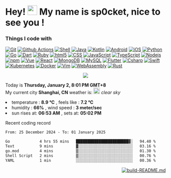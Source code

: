 <h1>Hey! <img src="https://emojis.slackmojis.com/emojis/images/1586280906/8541/computercat.gif" width="30" />
  My name is sp0cket, nice to see you !</h1>

<h3>Things I code with</h3>

<p>
  <a href="https://git-scm.com/"><img alt="Git" src="https://img.shields.io/badge/-Git-F54D27?logo=Git&logoColor=white&style="/></a>
  <a href="https://docs.github.com/free-pro-team@latest/actions"><img alt="Github Actions" src="https://img.shields.io/badge/-Github Actions-2088FF?logo=github-actions&logoColor=white&style="/></a>
  <a href="https://www.shellscript.sh/"><img alt="Shell" src="https://img.shields.io/badge/-Shell-FFD500?logo=Shell&logoColor=white&style="/></a>
  <a href="https://www.java.com/"><img alt="Java" src="https://img.shields.io/badge/-Java-007396?logo=Java&logoColor=white&style="/></a>
  <a href="https://kotlinlang.org/"><img alt="Kotlin" src="https://img.shields.io/badge/-Kotlin-27282C?logo=Kotlin&logoColor=white&style="/></a>
  <a href="https://developer.android.com/"><img alt="Android" src="https://img.shields.io/badge/-Android-3DDC84?logo=Android&logoColor=white&style="/></a>
  <a href="https://developer.apple.com/ios/"><img alt="iOS" src="https://img.shields.io/badge/-iOS-000000?logo=iOS&logoColor=white&style="/></a>
  <a href="https://www.python.org/"><img alt="Python" src="https://img.shields.io/badge/-Python-3776AB?logo=Python&logoColor=white&style="/></a>
  <a href="https://golang.org/"><img alt="Go" src="https://img.shields.io/badge/-Go-00ACD7?logo=go&logoColor=white&style="/></a>
  <a href="https://dart.dev/"><img alt="Dart" src="https://img.shields.io/badge/-Dart-0175C2?logo=Dart&logoColor=white&style="/></a>
  <a href="https://www.ruby-lang.org/"><img alt="Ruby" src="https://img.shields.io/badge/-Ruby-CC342D?logo=Ruby&logoColor=white&style="/></a>
  <a href="https://developer.mozilla.org/en-US/docs/Web/Guide/HTML/HTML5"><img alt="html5" src="https://img.shields.io/badge/-html5-E44D26?logo=html5&logoColor=white&style="/></a>
  <a href="https://developer.mozilla.org/docs/Archive/CSS3"><img alt="CSS" src="https://img.shields.io/badge/-CSS-1672B6?logo=CSS3&logoColor=white&style="/></a>
  <a href="https://developer.mozilla.org/docs/Web/JavaScript"><img alt="JavaScript" src="https://img.shields.io/badge/-JavaScript-F7DF1E?logo=JavaScript&logoColor=white&style="/></a>
  <a href="https://www.typescriptlang.org/"><img alt="TypeScript" src="https://img.shields.io/badge/-TypeScript-017ACC?logo=TypeScript&logoColor=white&style="/></a>
  <a href="https://nodejs.org/"><img alt="Nodejs" src="https://img.shields.io/badge/-Nodejs-43853D?logo=Node.js&logoColor=white&style="/></a>
  <a href="https://www.npmjs.com/"><img alt="npm" src="https://img.shields.io/badge/-npm-CB3837?logo=npm&logoColor=white&style="/></a>
  <a href="https://vuejs.org/"><img alt="Vue" src="https://img.shields.io/badge/-Vue-42B983?logo=Vue.js&logoColor=white&style="/></a>
  <a href="https://reactjs.org/"><img alt="React" src="https://img.shields.io/badge/-React-45b8d7?logo=React&logoColor=white&style="/></a>
  <a href="https://www.mongodb.com/"><img alt="MongoDB" src="https://img.shields.io/badge/-MongoDB-14AA52?logo=mongodb&logoColor=white&style="/></a>
  <a href="https://dev.mysql.com/"><img alt="MySQL" src="https://img.shields.io/badge/-MySQL-4579A1?logo=MySQL&logoColor=white&style="/></a>
  <a href="https://flutter.dev/"><img alt="Flutter" src="https://img.shields.io/badge/-Flutter-02569B?logo=Flutter&logoColor=white&style="/></a>
  <a href="https://docs.microsoft.com/dotnet/csharp/"><img alt="Csharp" src="https://img.shields.io/badge/-Csharp-239120?logo=C%20sharp&logoColor=white&style="/></a>
  <a href="https://www.swift.com/"><img alt="Swift" src="https://img.shields.io/badge/-Swift-DF5C43?logo=Swift&logoColor=white&style="/></a>
  <a href="https://kubernetes.io/"><img alt="Kubernetes" src="https://img.shields.io/badge/-Kubernetes-326CE5?logo=Kubernetes&logoColor=white&style="/></a>
  <a href="https://www.docker.com/"><img alt="Docker" src="https://img.shields.io/badge/-Docker-2496ED?logo=Docker&logoColor=white&style="/></a>
  <a href="https://www.vim.org/"><img alt="Vim" src="https://img.shields.io/badge/-Vim-019733?logo=Vim&logoColor=white&style="/></a>
  <a href="https://webassembly.org/"><img alt="WebAssembly" src="https://img.shields.io/badge/-WebAssembly-654FF0?logo=WebAssembly&logoColor=white&style="/></a>
  <a href="https://www.rust-lang.org/"><img alt="Rust" src="https://img.shields.io/badge/-Rust-000000?logo=Rust&logoColor=white&style="/></a>
  
</p>

<p align="center">
  <a href="https://github.com/sp0cket">
    <img src="https://github-readme-stats.vercel.app/api?username=sp0cket&show_icons=true&theme=dracula" />
  </a>
</p>

<p>
  Today is <b>Thursday, January 2, 8:01 PM GMT+8</b> <br />
  My current city <b>Shanghai, CN</b> weather is: <img src="http:&#x2F;&#x2F;openweathermap.org&#x2F;img&#x2F;wn&#x2F;01n@2x.png" width="20" /> <i>clear sky</i>
  <li>temperature : <b>8.9 °C</b> , feels like  : <b>7.2 °C</b></br></li>
  <li>humidity    : <b>66%</b> , wind speed  : <b>3 meter&#x2F;sec</b></br></li>
  <li>sun rises at: <b>06:53 AM</b> , sets at: <b>05:02 PM</b></li>
</p>

<p>Recent coding record</p>

<!--START_SECTION:waka-->

```txt
From: 25 December 2024 - To: 01 January 2025

Go             4 hrs 55 mins   ███████████████████████▓░   94.40 %
Text           9 mins          ▓░░░░░░░░░░░░░░░░░░░░░░░░   03.16 %
go.mod         4 mins          ▒░░░░░░░░░░░░░░░░░░░░░░░░   01.30 %
Shell Script   2 mins          ▒░░░░░░░░░░░░░░░░░░░░░░░░   00.76 %
YAML           1 min           ░░░░░░░░░░░░░░░░░░░░░░░░░   00.36 %
```

<!--END_SECTION:waka-->

<p align="right">
  <a href="https://github.com/sp0cket/sp0cket/actions">
    <img alt="build-README.md"
      src="https://github.com/sp0cket/sp0cket/workflows/build-README.md/badge.svg?branch=main">
  </a>
</p>